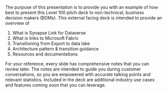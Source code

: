 The purpose of this presentation is to provide you with an example of how best to present this Level 100 pitch deck to non-technical, business decision makers (BDMs). 
This external facing deck is intended to provide an overview of 
1. What is Synapse Link for Dataverse
2. What is links to Microsoft Fabric
3. Transitioning from Export to data lake 
4. Architecture pattern & transition guidance
5. Resources and documentations

For your reference, every slide has comprehensive notes that you can review later. 
The notes are intended to guide you during customer conversations, so you are empowered with accurate talking points and relevant statistics. 
Included in the deck are additional industry use cases and features coming soon that you can leverage. 
